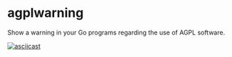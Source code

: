# agplwarning

Show a warning in your Go programs regarding the use of AGPL software.

[![asciicast](https://asciinema.org/a/rUolzFDQebbWMPcaSgRQRTBEC.png)](https://asciinema.org/a/rUolzFDQebbWMPcaSgRQRTBEC)

